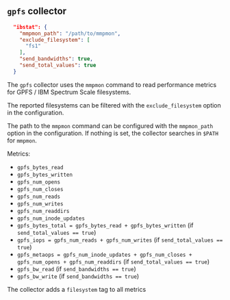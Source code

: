 <!--
---
title: GPFS collector
description: Collect infos about GPFS filesystems
categories: [cc-metric-collector]
tags: ['Admin']
weight: 2
hugo_path: docs/reference/cc-metric-collector/collectors/gpfs.md
---
-->

## `gpfs` collector

```json
  "ibstat": {
    "mmpmon_path": "/path/to/mmpmon",
    "exclude_filesystem": [
      "fs1"
    ],
    "send_bandwidths": true,
    "send_total_values": true
  }
```

The `gpfs` collector uses the `mmpmon` command to read performance metrics for
GPFS / IBM Spectrum Scale filesystems.

The reported filesystems can be filtered with the `exclude_filesystem` option
in the configuration.

The path to the `mmpmon` command can be configured with the `mmpmon_path` option
in the configuration. If nothing is set, the collector searches in `$PATH` for `mmpmon`.


Metrics:
* `gpfs_bytes_read`
* `gpfs_bytes_written`
* `gpfs_num_opens`
* `gpfs_num_closes`
* `gpfs_num_reads`
* `gpfs_num_writes`
* `gpfs_num_readdirs`
* `gpfs_num_inode_updates`
* `gpfs_bytes_total = gpfs_bytes_read + gpfs_bytes_written` (if `send_total_values == true`)
* `gpfs_iops = gpfs_num_reads + gpfs_num_writes` (if `send_total_values == true`)
* `gpfs_metaops = gpfs_num_inode_updates + gpfs_num_closes + gpfs_num_opens + gpfs_num_readdirs` (if `send_total_values == true`)
* `gpfs_bw_read` (if `send_bandwidths == true`)
* `gpfs_bw_write` (if `send_bandwidths == true`)

The collector adds a `filesystem` tag to all metrics
